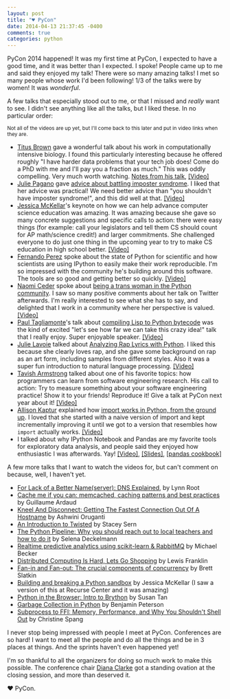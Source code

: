 ```yaml
---
layout: post
title: "♥ PyCon"
date: 2014-04-13 21:37:45 -0400
comments: true
categories: python
---
```


PyCon 2014 happened! It was my first time at PyCon, I expected to have
a good time, and it was better than I expected. I spoke! People came
up to me and said they enjoyed my talk! There were so many amazing
talks! I met so many people whose work I'd been following! 1/3 of the
talks were by women! It was *wonderful*.


A few talks that especially stood out to me, or that I missed and
*really* want to see. I didn't see anything like all the talks, but I
liked these. In no particular order:

<!-- more -->

<small>
Not all of the videos are up yet, but I'll come back to this later and
put in video links when they are.
</small>

* [Titus Brown](https://twitter.com/ctitusbrown) gave a wonderful talk
  about his work in computationally intensive biology. I found this
  particularly interesting because he offered roughly "I have harder
  data problems that your tech job does! Come do a PhD with me and
  I'll pay you a fraction as much." This was oddly compelling. Very
  much worth watching.
  [Notes from his talk](http://ivory.idyll.org/blog/2014-pycon.html),
  [[Video]](http://pyvideo.org/video/2697/data-intensive-biology-in-the-cloud-instrumentin)
* [Julie Pagano](https://twitter.com/juliepagano) gave
  [advice about battling imposter syndrome](https://us.pycon.org/2014/schedule/presentation/164/).
  I liked that her advice was practical! We need better advice than
  "you shouldn't have imposter syndrome!", and this did well at that.
  [[Video]](http://pyvideo.org/video/2659/its-dangerous-to-go-alone-battling-the-invisibl)
* [Jessica McKellar](https://twitter.com/jessicamckellar)'s keynote on how we can help advance computer
  science education was amazing. It was amazing because she gave so
  many concrete suggestions and specific calls to action: there were
  easy things (for example: call your legislators and tell them CS
  should count for AP math/science credit!) and larger commitments.
  She challenged everyone to do just one thing in the upcoming year to
  try to make CS education in high school better.
  [[Video]](http://pyvideo.org/video/2684/keynote-jessica-mckellar)
* [Fernando Perez](https://twitter.com/fperez_org) spoke about the
  state of Python for scientific and how scientists are using IPython
  to easily make their work reproducible. I'm so impressed with the
  community he's building around this software. The tools are so good
  and getting better so quickly.
  [[Video]](http://pyvideo.org/video/2683/keynote-fernando-perez)
* [Naomi Ceder](https://twitter.com/NaomiCeder) spoke about
  [being a trans woman in the Python community](https://us.pycon.org/2014/schedule/presentation/182/).
  I saw so many positive comments about her talk on Twitter
  afterwards. I'm really interested to see what she has to say, and
  delighted that I work in a community where her perspective is
  valued.
  [[Video]](http://pyvideo.org/video/2671/farewell-and-welcome-home-python-in-two-genders)
* [Paul Tagliamonte](https://twitter.com/paultag)'s talk about
  [compiling Lisp to Python bytecode](https://us.pycon.org/2014/schedule/presentation/192/)
  was the kind of excited "let's see how far we can take this crazy
  idea!" talk that I really enjoy. Super enjoyable speaker.
  [[Video]](http://pyvideo.org/video/2616/getting-hy-on-python-how-to-implement-a-lisp-fro)
* [Julie Lavoie](https://twitter.com/hsjuju2) talked about
  [Analyzing Rap Lyrics with Python](https://us.pycon.org/2014/schedule/presentation/179/).
  I liked this because she clearly loves rap, and she gave some
  background on rap as an art form, including samples from different
  styles. Also it was a super fun introduction to natural language
  processing.
  [[Video]](http://pyvideo.org/video/2658/analyzing-rap-lyrics-with-python)
* [Tavish Armstrong](https://twitter.com/tavarm) talked about one of
  his favorite topics: how programmers can learn from software
  engineering research. His call to action: Try to measure something
  about your software engineering practice! Show it to your friends!
  Reproduce it! Give a talk at PyCon next year about it!
  [[Video]](http://pyvideo.org/video/2696/software-engineering-research-for-hackers-bridgi)
* [Allison Kaptur](https://twitter.com/akaptur) explained how
  [import works in Python, from the ground up](https://us.pycon.org/2014/schedule/presentation/229/).
  I loved that she started with a naive version of import and kept
  incrementally improving it until we got to a version that resembles
  how `import` actually works.
  [[Video]](http://pyvideo.org/video/2567/import-ant-decisions)
* I talked about why IPython Notebook and Pandas are my favorite tools
  for exploratory data analysis, and people said they enjoyed how
  enthusiastic I was afterwards. Yay!
  [[Video]](http://pyvideo.org/video/2657/diving-into-open-data-with-ipython-notebook-pan-0),
  [[Slides]](http://bit.ly/pycon-pandas), [[pandas cookbook]](https://github.com/jvns/pandas-cookbook)

A few more talks that I want to watch the videos for, but can't
comment on because, well, I haven't yet.

* [For Lack of a Better Name(server): DNS Explained](http://pyvideo.org/video/2600/for-lack-of-a-better-nameserver-dns-explained),
  by Lynn Root
* [Cache me if you can: memcached, caching patterns and best practices](http://pyvideo.org/video/2578/cache-me-if-you-can-memcached-caching-patterns)
  by Guillaume Ardaud
* [Kneel And Disconnect: Getting The Fastest Connection Out Of A Hostname](http://pyvideo.org/video/2568/kneel-and-disconnect-getting-the-fastest-connect)
  by Ashwini Oruganti
* [An Introduction to Twisted](http://pyvideo.org/video/2622/an-introduction-to-twisted) by Stacey Sern
* [The Python Pipeline: Why you should reach out to local teachers and how to do it](http://pyvideo.org/video/2694/the-python-pipeline-why-you-should-reach-out-to) by Selena Deckelmann
* [Realtime predictive analytics using scikit-learn & RabbitMQ](http://pyvideo.org/video/2606/realtime-predictive-analytics-using-scikit-learn) by
  Michael Becker
* [Distributed Computing Is Hard, Lets Go Shopping](http://pyvideo.org/video/2598/distributed-computing-is-hard-lets-go-shopping) by Lewis Franklin
* [Fan-in and Fan-out: The crucial components of concurrency](http://pyvideo.org/video/2572/fan-in-and-fan-out-the-crucial-components-of-con) by Brett
  Slatkin
* [Building and breaking a Python sandbox](http://pyvideo.org/video/2585/building-and-breaking-a-python-sandbox) by Jessica McKellar (I saw a
  version of this at Recurse Center and it was amazing)
* [Python in the Browser: Intro to Brython](http://pyvideo.org/video/2695/python-in-the-browser-intro-to-brython) by Susan Tan
* [Garbage Collection in Python](http://pyvideo.org/video/2633/garbage-collection-in-python) by Benjamin Peterson
* [Subprocess to FFI: Memory, Performance, and Why You Shouldn't Shell Out](http://pyvideo.org/video/2640/subprocess-to-ffi-memory-performance-and-why-y) by Christine Spang

I never stop being impressed with people I meet at PyCon. Conferences
are so hard! I want to meet all the people and do all the things and
be in 3 places at things. And the sprints haven't even happened yet!

I'm so thankful to all the organizers for doing so much work to make
this possible. The conference chair
[Diana Clarke](https://twitter.com/diana_clarke) got a standing
ovation at the closing session, and more than deserved it.

♥ PyCon.

